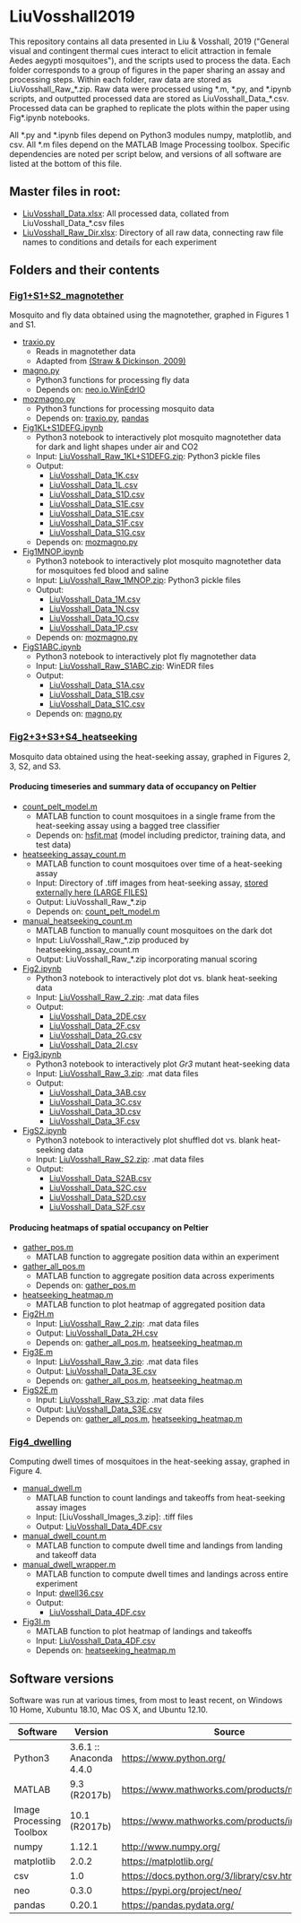 
# LiuVosshall2019

This repository contains all data presented in Liu & Vosshall, 2019 ("General visual and contingent thermal cues interact to elicit attraction in female Aedes aegypti mosquitoes"), and the scripts used to process the data. Each folder corresponds to a group of figures in the paper sharing an assay and processing steps. Within each folder, raw data are stored as LiuVosshall_Raw_&ast;.zip. Raw data were processed using &ast;.m, &ast;.py, and &ast;.ipynb scripts, and outputted processed data are stored as LiuVosshall_Data_&ast;.csv. Processed data can be graphed to replicate the plots within the paper using Fig&ast;.ipynb notebooks.

All &ast;.py and &ast;.ipynb files depend on Python3 modules numpy, matplotlib, and csv. All &ast;.m files depend on the MATLAB Image Processing toolbox. Specific dependencies are noted per script below, and versions of all software are listed at the bottom of this file.

## Master files in root:

* [LiuVosshall_Data.xlsx](LiuVosshall_Data.xlsx): All processed data, collated from LiuVosshall_Data_&ast;.csv files
* [LiuVosshall_Raw_Dir.xlsx](LiuVosshall_Raw_Dir.xlsx): Directory of all raw data, connecting raw file names to conditions and details for each experiment

## Folders and their contents

### [Fig1+S1+S2_magnotether](Fig1+S1+S2_magnotether)

Mosquito and fly data obtained using the magnotether, graphed in Figures 1 and S1.

* [traxio.py](/Fig1+S1+S2_magnotether/traxio.py)
  * Reads in magnotether data
  * Adapted from [(Straw & Dickinson, 2009)](https://github.com/motmot/flytrax/blob/master/motmot/flytrax/traxio.py) 
* [magno.py](/Fig1+S1+S2_magnotether/magno.py)
  * Python3 functions for processing fly data
  * Depends on: [neo.io.WinEdrIO](https://github.com/NeuralEnsemble/python-neo/blob/0.3.0/neo/io/winedrio.py)
* [mozmagno.py](/Fig1+S1+S2_magnotether/mozmagno.py)
  * Python3 functions for processing mosquito data
  * Depends on: [traxio.py](traxio.py), [pandas](https://pandas.pydata.org/)
* [Fig1KL+S1DEFG.ipynb](/Fig1+S1+S2_magnotether/Fig1KL+S1DEFG.ipynb)
  * Python3 notebook to interactively plot mosquito magnotether data for dark and light shapes under air and CO2
  * Input: [LiuVosshall_Raw_1KL+S1DEFG.zip](/Fig1+S1+S2_magnotether/LiuVosshall_Raw_1KL+S1DEFG.zip): Python3 pickle files
  * Output:
    * [LiuVosshall_Data_1K.csv](/Fig1+S1+S2_magnotether/LiuVosshall_Data_1K.csv)
    * [LiuVosshall_Data_1L.csv](/Fig1+S1+S2_magnotether/LiuVosshall_Data_1L.csv)
    * [LiuVosshall_Data_S1D.csv](/Fig1+S1+S2_magnotether/LiuVosshall_Data_S1D.csv)
    * [LiuVosshall_Data_S1E.csv](/Fig1+S1+S2_magnotether/LiuVosshall_Data_S1E.csv)
    * [LiuVosshall_Data_S1E.csv](/Fig1+S1+S2_magnotether/LiuVosshall_Data_S1E.csv)
    * [LiuVosshall_Data_S1F.csv](/Fig1+S1+S2_magnotether/LiuVosshall_Data_S1F.csv)
    * [LiuVosshall_Data_S1G.csv](/Fig1+S1+S2_magnotether/LiuVosshall_Data_S1G.csv)
  * Depends on: [mozmagno.py](/Fig1+S1+S2_magnotether/mozmagno.py)
* [Fig1MNOP.ipynb](/Fig1+S1+S2_magnotether/Fig1MNOP.ipynb)
  * Python3 notebook to interactively plot mosquito magnotether data for mosquitoes fed blood and saline
  * Input: [LiuVosshall_Raw_1MNOP.zip](/Fig1+S1+S2_magnotether/LiuVosshall_Raw_1MNOP.zip): Python3 pickle files
  * Output:
    * [LiuVosshall_Data_1M.csv](/Fig1+S1+S2_magnotether/LiuVosshall_Data_1M.csv)
    * [LiuVosshall_Data_1N.csv](/Fig1+S1+S2_magnotether/LiuVosshall_Data_1N.csv)
    * [LiuVosshall_Data_1O.csv](/Fig1+S1+S2_magnotether/LiuVosshall_Data_1O.csv)
    * [LiuVosshall_Data_1P.csv](/Fig1+S1+S2_magnotether/LiuVosshall_Data_1P.csv)
  * Depends on: [mozmagno.py](/Fig1+S1+S2_magnotether/mozmagno.py)
* [FigS1ABC.ipynb](/Fig1+S1+S2_magnotether/FigS1ABC.ipynb)
  * Python3 notebook to interactively plot fly magnotether data
  * Input: [LiuVosshall_Raw_S1ABC.zip](/Fig1+S1+S2_magnotether/LiuVosshall_Raw_S1ABC.zip): WinEDR files
  * Output:
    * [LiuVosshall_Data_S1A.csv](/Fig1+S1+S2_magnotether/LiuVosshall_Data_S1A.csv)
    * [LiuVosshall_Data_S1B.csv](/Fig1+S1+S2_magnotether/LiuVosshall_Data_S1B.csv)
    * [LiuVosshall_Data_S1C.csv](/Fig1+S1+S2_magnotether/LiuVosshall_Data_S1C.csv)
  * Depends on: [magno.py](/Fig1+S1+S2_magnotether/magno.py)

### [Fig2+3+S3+S4_heatseeking](Fig2+3+S3+S4_heatseeking)

Mosquito data obtained using the heat-seeking assay, graphed in Figures 2, 3, S2, and S3.

#### Producing timeseries and summary data of occupancy on Peltier

* [count_pelt_model.m](/Fig2+3+S3+S4_heatseeking/count_pelt_model.m)
  * MATLAB function to count mosquitoes in a single frame from the heat-seeking assay using a bagged tree classifier
  * Depends on: [hsfit.mat](/Fig2+3+S3+S4_heatseeking/hsfit.mat) (model including predictor, training data, and test data)
* [heatseeking_assay_count.m](/Fig2+3+S3+S4_heatseeking/heatseeking_assay_count.m)
  * MATLAB function to count mosquitoes over time of a heat-seeking assay
  * Input: Directory of .tiff images from heat-seeking assay, [stored externally here (LARGE FILES)](https://www.dropbox.com/sh/rhi7nitu6esvoxy/AAD7HZCkCANhkdW5wq56c-yMa?dl=0)
  * Output: LiuVosshall_Raw_&ast;.zip
  * Depends on: [count_pelt_model.m](/Fig2+3+S3+S4_heatseeking/count_pelt_model.m) 
* [manual_heatseeking_count.m](/Fig2+3+S3+S4_heatseeking/manual_heatseeking_count.m)
  * MATLAB function to manually count mosquitoes on the dark dot
  * Input: LiuVosshall_Raw_&ast;.zip produced by heatseeking_assay_count.m
  * Output: LiuVosshall_Raw_&ast;.zip incorporating manual scoring
* [Fig2.ipynb](/Fig2+3+S3+S4_heatseeking/Fig2.ipynb)
  * Python3 notebook to interactively plot dot vs. blank heat-seeking data
  * Input: [LiuVosshall_Raw_2.zip](/Fig2+3+S3+S4_heatseeking/LiuVosshall_Raw_2.zip): .mat data files
  * Output:
    * [LiuVosshall_Data_2DE.csv](/Fig2+3+S3+S4_heatseeking/LiuVosshall_Data_2DE.csv)
    * [LiuVosshall_Data_2F.csv](/Fig2+3+S3+S4_heatseeking/LiuVosshall_Data_2F.csv)
    * [LiuVosshall_Data_2G.csv](/Fig2+3+S3+S4_heatseeking/LiuVosshall_Data_2G.csv)
    * [LiuVosshall_Data_2I.csv](/Fig2+3+S3+S4_heatseeking/LiuVosshall_Data_2I.csv)
* [Fig3.ipynb](/Fig2+3+S3+S4_heatseeking/Fig3.ipynb)
  * Python3 notebook to interactively plot *Gr3* mutant heat-seeking data
  * Input: [LiuVosshall_Raw_3.zip](/Fig2+3+S3+S4_heatseeking/LiuVosshall_Raw_3.zip): .mat data files
  * Output:
    * [LiuVosshall_Data_3AB.csv](/Fig2+3+S3+S4_heatseeking/LiuVosshall_Data_3AB.csv)
    * [LiuVosshall_Data_3C.csv](/Fig2+3+S3+S4_heatseeking/LiuVosshall_Data_3C.csv)
    * [LiuVosshall_Data_3D.csv](/Fig2+3+S3+S4_heatseeking/LiuVosshall_Data_3D.csv)
    * [LiuVosshall_Data_3F.csv](/Fig2+3+S3+S4_heatseeking/LiuVosshall_Data_3F.csv)
* [FigS2.ipynb](/Fig2+3+S3+S4_heatseeking/FigS2.ipynb)
  * Python3 notebook to interactively plot shuffled dot vs. blank heat-seeking data
  * Input: [LiuVosshall_Raw_S2.zip](/Fig2+3+S3+S4_heatseeking/LiuVosshall_Raw_S2.zip): .mat data files
  * Output:
    * [LiuVosshall_Data_S2AB.csv](/Fig2+3+S3+S4_heatseeking/LiuVosshall_Data_S2AB.csv)
    * [LiuVosshall_Data_S2C.csv](/Fig2+3+S3+S4_heatseeking/LiuVosshall_Data_S2C.csv)
    * [LiuVosshall_Data_S2D.csv](/Fig2+3+S3+S4_heatseeking/LiuVosshall_Data_S2D.csv)
    * [LiuVosshall_Data_S2F.csv](/Fig2+3+S3+S4_heatseeking/LiuVosshall_Data_S2F.csv)

#### Producing heatmaps of spatial occupancy on Peltier

* [gather_pos.m](/Fig2+3+S3+S4_heatseeking/gather_pos.m)
  * MATLAB function to aggregate position data within an experiment
* [gather_all_pos.m](/Fig2+3+S3+S4_heatseeking/gather_all_pos.m)
  * MATLAB function to aggregate position data across experiments
  * Depends on: [gather_pos.m](/Fig2+3+S3+S4_heatseeking/gather_pos.m)
* [heatseeking_heatmap.m](/Fig2+3+S3+S4_heatseeking/heatseeking_heatmap.m)
  * MATLAB function to plot heatmap of aggregated position data
* [Fig2H.m](/Fig2+3+S3+S4_heatseeking/Fig2H.m)
  * Input: [LiuVosshall_Raw_2.zip](/Fig2+3+S3+S4_heatseeking/LiuVosshall_Raw_2.zip): .mat data files
  * Output: [LiuVosshall_Data_2H.csv](/Fig2+3+S3+S4_heatseeking/LiuVosshall_Data_2H.csv)
  * Depends on: [gather_all_pos.m](/Fig2+3+S3+S4_heatseeking/gather_all_pos.m), [heatseeking_heatmap.m](/Fig2+3+S3+S4_heatseeking/heatseeking_heatmap.m)
* [Fig3E.m](/Fig2+3+S3+S4_heatseeking/Fig3E.m)
  * Input: [LiuVosshall_Raw_3.zip](/Fig2+3+S3+S4_heatseeking/LiuVosshall_Raw_3.zip): .mat data files
  * Output: [LiuVosshall_Data_3E.csv](/Fig2+3+S3+S4_heatseeking/LiuVosshall_Data_3E.csv)
  * Depends on: [gather_all_pos.m](/Fig2+3+S3+S4_heatseeking/gather_all_pos.m), [heatseeking_heatmap.m](/Fig2+3+S3+S4_heatseeking/heatseeking_heatmap.m)
* [FigS2E.m](/Fig2+3+S3+S4_heatseeking/FigS2E.m)
  * Input: [LiuVosshall_Raw_S3.zip](/Fig2+3+S3+S4_heatseeking/LiuVosshall_Raw_S3.zip): .mat data files
  * Output: [LiuVosshall_Data_S3E.csv](/Fig2+3+S3+S4_heatseeking/LiuVosshall_Data_S3E.csv)
  * Depends on: [gather_all_pos.m](/Fig2+3+S3+S4_heatseeking/gather_all_pos.m), [heatseeking_heatmap.m](/Fig2+3+S3+S4_heatseeking/heatseeking_heatmap.m)

### [Fig4_dwelling](Fig4_dwelling)

Computing dwell times of mosquitoes in the heat-seeking assay, graphed in Figure 4.

* [manual_dwell.m](/Fig4_dwelling/manual_dwell.m)
  * MATLAB function to count landings and takeoffs from heat-seeking assay images
  * Input: [LiuVosshall_Images_3.zip]: .tiff files
  * Output: [LiuVosshall_Data_4DF.csv](/Fig4_dwelling/LiuVosshall_Data_4DF.csv)
* [manual_dwell_count.m](/Fig4_dwelling/manual_dwell_count.m)
  * MATLAB function to compute dwell time and landings from landing and takeoff data
* [manual_dwell_wrapper.m](/Fig4_dwelling/manual_dwell_wrapper.m)
  * MATLAB function to compute dwell times and landings across entire experiment
  * Input: [dwell36.csv](/Fig4_dwelling/dwell36.csv)
  * Output:
    * [LiuVosshall_Data_4DF.csv](/Fig4_dwelling/LiuVosshall_Data_4DF.csv)
* [Fig3I.m](/Fig4_dwelling/Fig3I.m)
  * MATLAB function to plot heatmap of landings and takeoffs
  * Input: [LiuVosshall_Data_4DF.csv](/Fig4_dwelling/LiuVosshall_Data_4DF.csv)
  * Depends on: [heatseeking_heatmap.m](/Fig4_dwelling/heatseeking_heatmap.m)

## Software versions

Software was run at various times, from most to least recent, on Windows 10 Home, Xubuntu 18.10, Mac OS X, and Ubuntu 12.10.

Software | Version | Source
--- | --- | ---
Python3 | 3.6.1 :: Anaconda 4.4.0 | https://www.python.org/
MATLAB | 9.3 (R2017b) | https://www.mathworks.com/products/matlab.html
Image Processing Toolbox | 10.1 (R2017b) | https://www.mathworks.com/products/image.html
numpy | 1.12.1 | http://www.numpy.org/
matplotlib | 2.0.2 | https://matplotlib.org/
csv | 1.0 | https://docs.python.org/3/library/csv.html
neo | 0.3.0 | https://pypi.org/project/neo/
pandas | 0.20.1 | https://pandas.pydata.org/
